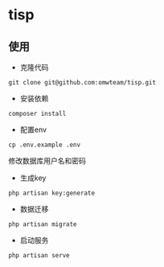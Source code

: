 # tisp

## 使用

- 克隆代码

 
```
git clone git@github.com:omwteam/tisp.git
```

 
- 安装依赖


```
composer install
```


- 配置env


```
cp .env.example .env
```


修改数据库用户名和密码

- 生成key


```
php artisan key:generate
```


- 数据迁移


```
php artisan migrate
```


- 启动服务


```
php artisan serve
```